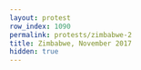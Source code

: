 ```yaml
---
layout: protest
row_index: 1090
permalink: protests/zimbabwe-2
title: Zimbabwe, November 2017
hidden: true
---
```

